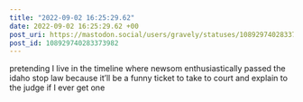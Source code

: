 ```yaml
---
title: "2022-09-02 16:25:29.62"
date: 2022-09-02 16:25:29.62 +00
post_uri: https://mastodon.social/users/gravely/statuses/108929740283373982
post_id: 108929740283373982
---
```

pretending I live in the timeline where newsom enthusiastically passed the idaho stop law because it’ll be a funny ticket to take to court and explain to the judge if I ever get one



